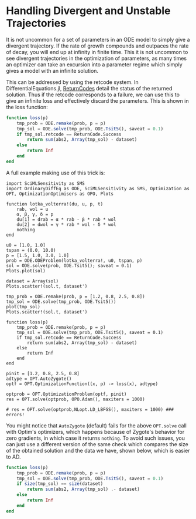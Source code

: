 # Handling Divergent and Unstable Trajectories

It is not uncommon for a set of parameters in an ODE model to simply give a
divergent trajectory. If the rate of growth compounds and outpaces the rate
of decay, you will end up at infinity in finite time. This it is not uncommon
to see divergent trajectories in the optimization of parameters, as many times
an optimizer can take an excursion into a parameter regime which simply gives
a model with an infinite solution.

This can be addressed by using the retcode system. In DifferentialEquations.jl,
[ReturnCodes](https://docs.sciml.ai/DiffEqDocs/stable/basics/solution/#retcodes) detail
the status of the returned solution. Thus if the retcode corresponds to a
failure, we can use this to give an infinite loss and effectively discard the
parameters. This is shown in the loss function:

```julia
function loss(p)
    tmp_prob = ODE.remake(prob, p = p)
    tmp_sol = ODE.solve(tmp_prob, ODE.Tsit5(), saveat = 0.1)
    if tmp_sol.retcode == ReturnCode.Success
        return sum(abs2, Array(tmp_sol) - dataset)
    else
        return Inf
    end
end
```

A full example making use of this trick is:

```@example divergence
import SciMLSensitivity as SMS
import OrdinaryDiffEq as ODE, SciMLSensitivity as SMS, Optimization as OPT, OptimizationOptimisers as OPO, Plots

function lotka_volterra!(du, u, p, t)
    rab, wol = u
    α, β, γ, δ = p
    du[1] = drab = α * rab - β * rab * wol
    du[2] = dwol = γ * rab * wol - δ * wol
    nothing
end

u0 = [1.0, 1.0]
tspan = (0.0, 10.0)
p = [1.5, 1.0, 3.0, 1.0]
prob = ODE.ODEProblem(lotka_volterra!, u0, tspan, p)
sol = ODE.solve(prob, ODE.Tsit5(); saveat = 0.1)
Plots.plot(sol)

dataset = Array(sol)
Plots.scatter!(sol.t, dataset')

tmp_prob = ODE.remake(prob, p = [1.2, 0.8, 2.5, 0.8])
tmp_sol = ODE.solve(tmp_prob, ODE.Tsit5())
plot(tmp_sol)
Plots.scatter!(sol.t, dataset')

function loss(p)
    tmp_prob = ODE.remake(prob, p = p)
    tmp_sol = ODE.solve(tmp_prob, ODE.Tsit5(), saveat = 0.1)
    if tmp_sol.retcode == ReturnCode.Success
        return sum(abs2, Array(tmp_sol) - dataset)
    else
        return Inf
    end
end

pinit = [1.2, 0.8, 2.5, 0.8]
adtype = OPT.AutoZygote()
optf = OPT.OptimizationFunction((x, p) -> loss(x), adtype)

optprob = OPT.OptimizationProblem(optf, pinit)
res = OPT.solve(optprob, OPO.Adam(), maxiters = 1000)

# res = OPT.solve(optprob,NLopt.LD_LBFGS(), maxiters = 1000) ### errors!
```

You might notice that `AutoZygote` (default) fails for the above `OPT.solve` call
with Optim's optimizers, which happens because of Zygote's behavior for zero gradients, in
which case it returns `nothing`. To avoid such issues, you can just use a different version
of the same check which compares the size of the obtained solution and the data we have,
shown below, which is easier to AD.

```julia
function loss(p)
    tmp_prob = ODE.remake(prob, p = p)
    tmp_sol = ODE.solve(tmp_prob, ODE.Tsit5(), saveat = 0.1)
    if size(tmp_sol) == size(dataset)
        return sum(abs2, Array(tmp_sol) .- dataset)
    else
        return Inf
    end
end
```
